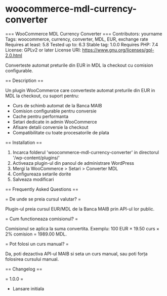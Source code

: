 # woocommerce-mdl-currency-converter

=== WooCommerce MDL Currency Converter ===
Contributors: yourname
Tags: woocommerce, currency, converter, MDL, EUR, exchange rate
Requires at least: 5.8
Tested up to: 6.3
Stable tag: 1.0.0
Requires PHP: 7.4
License: GPLv2 or later
License URI: https://www.gnu.org/licenses/gpl-2.0.html

Converteste automat preturile din EUR in MDL la checkout cu comision configurable.

== Description ==

Un plugin WooCommerce care converteste automat preturile din EUR in MDL la checkout, cu suport pentru:

* Curs de schimb automat de la Banca MAIB
* Comision configurable pentru conversie
* Cache pentru performanta
* Setari dedicate in admin WooCommerce
* Afisare detalii conversie la checkout
* Compatibilitate cu toate procesatorile de plata

== Installation ==

1. Incarca folderul 'woocommerce-mdl-currency-converter' in directorul '/wp-content/plugins/'
2. Activeaza plugin-ul din panoul de administrare WordPress
3. Mergi la WooCommerce > Setari > Converter MDL
4. Configureaza setarile dorite
5. Salveaza modificari

== Frequently Asked Questions ==

= De unde se preia cursul valutar? =

Plugin-ul preia cursul EUR/MDL de la Banca MAIB prin API-ul lor public.

= Cum functioneaza comisionul? =

Comisionul se aplica la suma convertita. Exemplu: 100 EUR × 19.50 curs × 2% comision = 1989.00 MDL.

= Pot folosi un curs manual? =

Da, poti dezactiva API-ul MAIB si seta un curs manual, sau poti forța folosirea cursului manual.

== Changelog ==

= 1.0.0 =
* Lansare initiala
